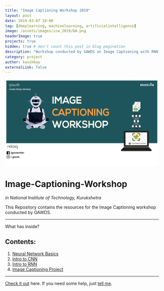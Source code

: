 ```yaml
---
title: "Image Captioning Workshop 2019"
layout: post
date: 2019-03-07 18:00
tag: [deeplearning, machinelearning, artificialintelligence]
image: /assets/images/icw_2019/DA.png
headerImage: true
projects: true
hidden: true # don't count this post in blog pagination
description: "Workshop conducted by GAWDS on Image Captioning with RNN & CNN"
category: project
author: kaushkay
externalLink: false
---
```


![Poster](/assets/images/icw_2019/image_caption_poster.jpg)

# Image-Captioning-Workshop
*in National Institute of Technology, Kurukshetra*

This Repository contains the resources for the Image Captioning workshop conducted by GAWDS.


---

What has inside?

## Contents:
1. [Neural Network Basics](https://github.com/Abhi-1198/Image-Captioning-Workshop/tree/master/Neural%20Network%20Basics)
2. [Intro to CNN](https://github.com/Abhi-1198/Image-Captioning-Workshop/tree/master/CNN)
3. [Intro to RNN](https://github.com/Abhi-1198/Image-Captioning-Workshop/tree/master/RNN)
4. [Image Captioning Project](https://github.com/Abhi-1198/Image-Captioning-Workshop/tree/master/image-captioning)

---

[Check it out](http://sergiokopplin.github.io/indigo/) here.
If you need some help, just [tell me](http://github.com/sergiokopplin/indigo/issues).
